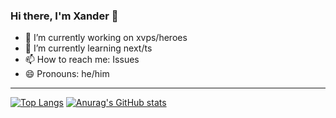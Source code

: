 ### Hi there, I'm Xander 👋
- 🔭 I’m currently working on xvps/heroes
- 🌱 I’m currently learning next/ts
- 📫 How to reach me: Issues
- 😄 Pronouns: he/him

---

[![Top Langs](https://github-readme-stats.vercel.app/api/top-langs/?username=XanderG2&theme=dark)](https://github.com/anuraghazra/github-readme-stats)
[![Anurag's GitHub stats](https://github-readme-stats.vercel.app/api?username=xanderg2&theme=dark)](https://github.com/anuraghazra/github-readme-stats)
